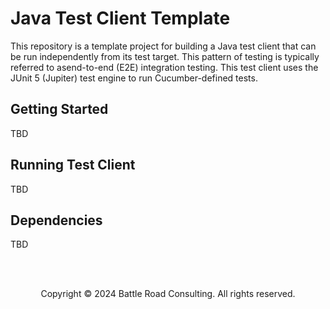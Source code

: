 # Java Test Client Template

This repository is a template project for building a Java test client that can be run independently from its test target.  This pattern of testing is typically referred to asend-to-end (E2E) integration testing.  This test client uses the JUnit 5 (Jupiter) test engine to run Cucumber-defined tests.

## Getting Started

TBD

## Running Test Client

TBD

## Dependencies

TBD

<br/><br/>
<footer align="center">Copyright &#169; 2024 Battle Road Consulting. All rights reserved.</footer>

